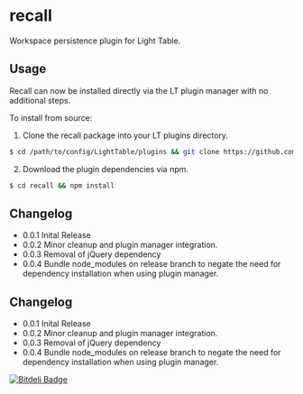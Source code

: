 recall
======

Workspace persistence plugin for Light Table.

## Usage
Recall can now be installed directly via the LT plugin manager with no additional steps.

To install from source:
1. Clone the recall package into your LT plugins directory.

```bash
$ cd /path/to/config/LightTable/plugins && git clone https://github.com/joshuafcole/recall.git
```

2. Download the plugin dependencies via npm.

```bash
$ cd recall && npm install
```


## Changelog
* 0.0.1 Inital Release
* 0.0.2 Minor cleanup and plugin manager integration.
* 0.0.3 Removal of jQuery dependency
* 0.0.4 Bundle node_modules on release branch to negate the need for dependency installation when using plugin manager.

## Changelog
* 0.0.1 Inital Release
* 0.0.2 Minor cleanup and plugin manager integration.
* 0.0.3 Removal of jQuery dependency
* 0.0.4 Bundle node_modules on release branch to negate the need for dependency installation when using plugin manager.

[![Bitdeli Badge](https://d2weczhvl823v0.cloudfront.net/joshuafcole/recall/trend.png)](https://bitdeli.com/free "Bitdeli Badge")

